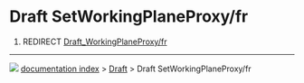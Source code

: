 # Draft SetWorkingPlaneProxy/fr
1.  REDIRECT [Draft_WorkingPlaneProxy/fr](Draft_WorkingPlaneProxy/fr.md)



---
![](images/Button_right.svg) [documentation index](../README.md) > [Draft](Draft_Workbench.md) > Draft SetWorkingPlaneProxy/fr
